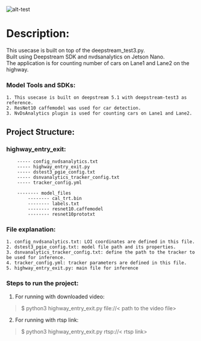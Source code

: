 ![alt-test](https://github.com/HitPant/nv_deepstream_apps/blob/main/highway_entry_exit/model_files/highway_inf.gif)


# Description:
This usecase is built on top of the deepstream_test3.py.<br>
Built using Deepstream SDK and nvdsanalytics on Jetson Nano.<br>
The application is for counting number of cars on Lane1 and Lane2 on the highway. <br>


### Model Tools and SDKs:<br>
    1. This usecase is built on deepstream 5.1 with deepstream-test3 as reference.
    2. ResNet10 caffemodel was used for car detection.
    3. NvDsAnalytics plugin is used for counting cars on Lane1 and Lane2.


## **Project Structure:**<br>

### highway_entry_exit:
        ----- config_nvdsanalytics.txt
        ----- highway_entry_exit.py
        ----- dstest3_pgie_config.txt
        ----- dsnvanalytics_tracker_config.txt
        ----- tracker_config.yml

        -------- model_files
            -------- cal_trt.bin
            -------- labels.txt
            -------- resnet10.caffemodel
            -------- resnet10prototxt

### File explanation:<br>
    1. config_nvdsanalytics.txt: LOI coordinates are defined in this file.
    2. dstest3_pgie_config.txt: model file path and its properties.
    3. dsnvanalytics_tracker_config.txt: define the path to the tracker to be used for inference.
    4. tracker_config.yml: tracker parameters are defined in this file.
    5. highway_entry_exit.py: main file for inference


### Steps to run the project:<br>
1. For running with downloaded video:
> $ python3 highway_entry_exit.py file://< path to the video file>
    
2. For running with rtsp link:
> $ python3 highway_entry_exit.py rtsp://< rtsp link>
